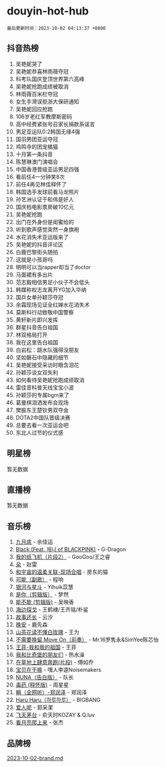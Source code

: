 # douyin-hot-hub

`最后更新时间：2023-10-02 04:13:37 +0800`

## 抖音热榜

1. 吴艳妮哭了
1. 吴艳妮恭喜林雨薇夺冠
1. 科考队国庆登顶世界第六高峰
1. 吴艳妮抢跑成绩被取消
1. 林雨薇百米栏夺冠
1. 女生手滑误拒浙大保研通知
1. 吴艳妮回应抢跑
1. 106岁老红军教摩斯密码
1. 高中经费紧张号召家长捐款系谣言
1. 男足亚运队0:2韩国无缘4强
1. 国羽男团亚运夺冠
1. 鸡鸣寺的团宠橘猫
1. 十月第一条抖音
1. 陈慧琳澳门演唱会
1. 中国香港晋级亚运男足四强
1. 看前任4一分钟笑8次
1. 前任4再见林佳释怀了
1. 韩国选手发球前看马龙照片
1. 孙艺洲认证于和伟是好人
1. 国庆档电影票房破10亿元
1. 吴艳妮抢跑
1. 出门在外身份是闺蜜给的
1. 听到歌声感觉突然一身旗袍
1. 水花消失术亚运版来了
1. 吴艳妮的抖音评论区
1. 白鹿巴黎街头随拍
1. 这就是小孩哥吗
1. 明明可以当rapper却当了doctor
1. 马面裙有多出片
1. 范志毅相信男足小伙子不会低头
1. 韩媒称权志龙离开YG加入华纳
1. 国乒女单孙颖莎夺冠
1. 余霜现场见证全红婵水花消失术
1. 莫斯科行动致敬中国警察
1. 黄轩新片即兴发挥
1. 群星抖音告白祖国
1. 林双格局打开
1. 我在这里告白祖国
1. 白岩松：跳水队强得没朋友
1. 坚如磐石中隐藏的细节
1. 吴艳妮接受采访时眼含泪花
1. 孙颖莎谈女双失利
1. 如何看待吴艳妮抢跑成绩取消
1. 雷佳音科普天线宝宝小波
1. 孙颖莎的专属bgm来了
1. 葛曼棋泪洒发布会现场
1. 樊振东王楚钦男双夺金
1. DOTA2中国队晋级决赛
1. 总要去看一次亚运会吧
1. 东北人过节的仪式感

## 明星榜

暂无数据

## 直播榜

暂无数据

## 音乐榜

1. [九月底](https://sf3-cdn-tos.douyinstatic.com/obj/tos-cn-ve-2774/oMfewG4PDTFhF8iz3OGQ7ABH5i6fCgnMaoCbzZ) - 余佳运
1. [Black (Feat. 제니 of BLACKPINK)](https://sf3-cdn-tos.douyinstatic.com/obj/tos-cn-ve-2774/2eb92e2debbe4fe0a552bc099aef7f28) - G-Dragon
1. [我的纸飞机（片段2）](https://sf3-cdn-tos.douyinstatic.com/obj/tos-cn-ve-2774/oM2ZrKcg2CD5AeRB2gkeXOFB1IxAGJdZPazYHf) - GooGoo/王之睿
1. [朵](https://sf3-cdn-tos.douyinstatic.com/obj/tos-cn-ve-2774/932f5bdfcd7c47b880525e92ab8a4999) - 赵雷
1. [和宇宙的温柔关联-现场合唱](https://sf3-cdn-tos.douyinstatic.com/obj/tos-cn-ve-2774/o0hONGDYQBgk0e5bqDeQOonVmncA6tC2nBwZLT) - 房东的猫
1. [可能（副歌）](https://sf3-cdn-tos.douyinstatic.com/obj/tos-cn-ve-2774/cde1731888894259b333569393c2fb51) - 程响
1. [银河与星斗](https://sf3-cdn-tos.douyinstatic.com/obj/tos-cn-ve-2774/3cc0bf5f0ef140f7b6743a631bcf3c58) - Yihuik苡慧
1. [是你（剪辑版）](https://sf3-cdn-tos.douyinstatic.com/obj/tos-cn-ve-2774/46019dae783c4c969944217fe1cfafc4) - 梦然
1. [能不能 (剪辑版)](https://sf6-cdn-tos.douyinstatic.com/obj/tos-cn-ve-2774/fc4a6c45b4a34277ba4088e1d7fdff98) - 吴映香
1. [海边探戈](https://sf6-cdn-tos.douyinstatic.com/obj/tos-cn-ve-2774/os9gE0VQCGqt6VQkZDyBBYvfSDY0QFe3vVmubn) - 王鹤棣/王齐铭/朴鲨
1. [故事还长](https://sf3-cdn-tos.douyinstatic.com/obj/tos-cn-ve-2774/30a26758c8594f0ab81ac675c33ee2c5) - 云汐
1. [晚安](https://sf6-cdn-tos.douyinstatic.com/obj/tos-cn-ve-2774/a724c5e224464218839820f4e4fd632f) - 鹿先森
1. [山茶花读不懂白玫瑰](https://sf3-cdn-tos.douyinstatic.com/obj/tos-cn-ve-2774/osfn8B7DktrRHEPJgPCfDbw7QDQEkwC16BxZg9) - 王为
1. [不需要挽留 Move On（前奏）](https://sf6-cdn-tos.douyinstatic.com/obj/tos-cn-ve-2774/ooCBhgCCkF4nExzQL9WZSUbitfA8IsDkgQIYhe) - Mr.16罗隽永&SimYee陈芯怡
1. [王菲-我和我的祖国](https://sf3-cdn-tos.douyinstatic.com/obj/tos-cn-ve-2774/3ef0f373017541e18566595c96123cab) - 王菲
1. [我和比奇堡的朋友们](https://sf6-cdn-tos.douyinstatic.com/obj/tos-cn-ve-2774/f0505db981ea4a6d91453a15924a82aa) - 热水澡
1. [在草地上肆意奔跑(片段)](https://sf6-cdn-tos.douyinstatic.com/obj/tos-cn-ve-2774/8831d494742f45dabdfa8adb8b817259) - 傅如乔
1. [宝贝在干嘛](https://sf6-cdn-tos.douyinstatic.com/obj/tos-cn-ve-2774/okW4hBCfJI5B2ZEgTCtikhMW7IafzNrBQIYkpJ) - 嘿人李逵Noisemakers
1. [NUNA（告白版）](https://sf6-cdn-tos.douyinstatic.com/obj/tos-cn-ve-2774/a65828cbd8ce41a78a430a58b49f4feb) - 队长
1. [毒药 (释怀版)](https://sf3-cdn-tos.douyinstatic.com/obj/tos-cn-ve-2774/oYILMEAzspdZBIzy4frJNB8ZHPHWAhiwowd4Ad) - 周星星
1. [瞬（全网听）-郑润泽](https://sf3-cdn-tos.douyinstatic.com/obj/tos-cn-ve-2774/o4Vb9eJZClCZTnRQYy0BRSeHGrDtrkrQgIBvQt) - 郑润泽
1. [Haru Haru（하루하루）](https://sf6-cdn-tos.douyinstatic.com/obj/tos-cn-ve-2774/940c04aa98154ee7bdbaaa2ad9f28aec) - BIGBANG
1. [爱人呢](https://sf6-cdn-tos.douyinstatic.com/obj/tos-cn-ve-2774/2041dc10f3c442f1992b439a00eaf2ba) - 郭采潔
1. [飞天茅台](https://sf3-cdn-tos.douyinstatic.com/obj/tos-cn-ve-2774/o4GhTV5kIuMWmC2Ai1WzNglssgBfQaqQCSLxUU) - 俞天时KOZAY & Q.luv
1. [看月亮爬上来](https://sf3-cdn-tos.douyinstatic.com/obj/tos-cn-ve-2774/356c324112764016b25295e535f2daf0) - 张杰

## 品牌榜

[2023-10-02-brand.md](2023-10-02-brand.md)
